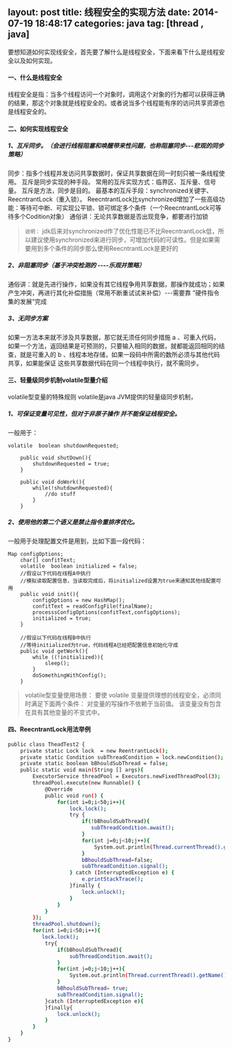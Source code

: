 layout: post
title: 线程安全的实现方法
date: 2014-07-19 18:48:17
categories: java
tag: [thread , java]
---
要想知道如何实现线安全，首先要了解什么是线程安全，下面来看下什么是线程安全以及如何实现。
#### 一、什么是线程安全
线程安全是指：当多个线程访问一个对象时，调用这个对象的行为都可以获得正确的结果，那这个对象就是线程安全的。或者说当多个线程能有序的访问共享资源也是线程安全的。
#### 二、如何实现线程安全
##### 1、互斥同步。（会进行线程阻塞和唤醒带来性问题，也称阻塞同步---悲观的同步策略）
同步：指多个线程并发访问共享数据时，保证共享数据在同一时刻只被一条线程使用。
互斥是同步实现的种手段。
常用的互斥实现方式：临界区、互斥量、信号量。
互斥是方法，同步是目的。
最基本的互斥手段：synchronized关键字、ReecntrantLock（重入锁）。
ReecntrantLock比synchronized增加了一些高级功能：等待可中断、可实现公平锁、锁可绑定多个条件（一个ReecntrantLock可等待多个Codition对象）
通俗讲：无论共享数据是否出现竞争，都要进行加锁
> `说明：`
> jdk后来对synchronized作了优化性能已不比ReecntrantLock低，所以建议使用synchronized来进行同步，可增加代码的可读性。但是如果需要用到多个条件的同步那么使用ReecntrantLock是更好的

##### 2、非阻塞同步（基于冲突检测的   ----乐观并策略）
通俗讲：就是先进行操作，如果没有其它线程争用共享数据，那操作就成功；如果产生冲突，再进行其化补偿措施（常用不断重试试来补偿）---需要靠 ”硬件指令集的发展“完成
##### 3、无同步方案
如果一方法本来就不涉及共享数据，那它就无须任何同步措施
a 、可重入代码，如果一个方法，返回结果是可预测的，只要输入相同的数据，就都能返回相同的结查，就是可重入的
b 、线程本地存储，如果一段码中所需的数所必须与其他代码共享，如果能保证 这些共享数据代码在同一个线程中执行，就不需同步。

#### 三、轻量级同步机制volatile型量介绍
volatile型变量的特殊规则
volatile是java JVM提供的轻量级同步机制，
##### 1、可保证变量可见性，但对于非原子操作 并不能保证线程安全。
一般用于：
```
volatile  boolean shutdownRequested;

    public void shutDown(){
        shutdownRequested = true;
    }

    public void doWork(){
        while(!shutdownRequested){
            //do stuff
        }
    }
```
##### 2、使用他的第二个语义是禁止指令重排序优化。
一般用于处理配置文件是用到，比如下面一段代码：
```
Map configOptions;
    char[] confitText;
    volatile  boolean initialized = false;
    //假设以下代码在线程A中执行
    //模拟读取配置信息，当读取完成后，将initialized设置为true来通知其他线配置可用
    public void init(){
        configOptions = new HashMap();
        confitText = readConfigFile(finalName);
        processsConfigOptions(confitText,configOptions);
        initialized = true;
    }

    //假设以下代码在线程B中执行
    //等待initialized为true，代码线程A已经把配置信息初始化守成
    public void getWork(){
        while ((!initialized)){
            sleep();
        }
        doSomethingWithConfig();
    }
```
> volatile型变量使用场景：
> 要使 volatile 变量提供理想的线程安全，必须同时满足下面两个条件：
> 对变量的写操作不依赖于当前值。
> 该变量没有包含在具有其他变量的不变式中。

#### 四、ReecntrantLock用法举例
```bash
public class TheadTest2 {
    private static Lock lock  = new ReentrantLock();
    private static Condition subThreadCondition = lock.newCondition();
    private static boolean bBhouldSubThread = false;
    public static void main(String [] args){
        ExecutorService threadPool = Executors.newFixedThreadPool(3);
        threadPool.execute(new Runnable() {
            @Override
            public void run() {
                for(int i=0;i<50;i++){
                    lock.lock();
                    try {
                        if(!bBhouldSubThread){
                           subThreadCondition.await();
                        }
                        for(int j=0;j<10;j++){
                            System.out.println(Thread.currentThread().getName()+ ",j=" + j);
                        }
                        bBhouldSubThread=false;
                        subThreadCondition.signal();
                    } catch (InterruptedException e) {
                        e.printStackTrace();
                    }finally {
                        lock.unlock();
                    }
                }
            }
        });
        threadPool.shutdown();
        for(int i=0;i<50;i++){
           lock.lock();
            try{
                if(bBhouldSubThread){
                    subThreadCondition.await();
                }
                for(int j=0;j<10;j++){
                    System.out.println(Thread.currentThread().getName()+ ",j=" + j);
                }
                bBhouldSubThread= true;
                subThreadCondition.signal();
            }catch (InterruptedException e){
            }finally{
                lock.unlock();
            }
        }
    }
}
```